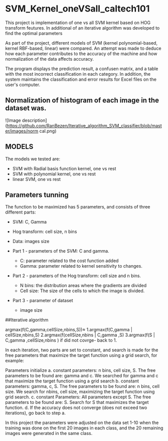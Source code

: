# SVM_Kernel_oneVSall_caltech101
This project is implementation of one vs all SVM kernel based on HOG transform feutures. In additional of an iterative algorithm was developed to find the optimal parameters

As part of the project, different models of SVM (kernel polynomial-based, kernel RBF-based, linear) were compared. An attempt was made to deduce how each parameter contributes to the accuracy of the machine and how normalization of the data affects accuracy.

The program displays the prediction result, a confusen matrix, and a table with the most incorrect classification in each category. In addition, the system maintains the classification and error results for Excel files on the user's computer.

## Normalization of histogram of each image in the dataset was.
![Image description](https://github.com/RanBezen/Iterative_algorithm_SVM_classifier/blob/master/images/norm cal.png)

## MODELS
The models we tested are:

- SVM with Radial basis function kernel, one vs rest
- SVM with polynomial kernel, one vs rest
- linear SVM, one vs rest

## Parameters tunning
The function to be maximized has 5 parameters, and consists of three different parts:
-	SVM: C, Gamma
-	Hog transform: cell size, n bins
-	Data: images size

- Part 1 - parameters of the SVM: C and gamma.
  - C: parameter related to the cost function added
  - Gamma: parameter related to kernel sensitivity to changes.
- Part 2 -  parameters of the Hog transform: cell size and n bins.
  - N bins: the distribution areas where the gradients are divided
  - Cell size: The size of the cells to which the image is divided.
- Part 3 - parameter of dataset
  - image size
  
##Iterative algorithm
 	
argmax(f(C,gamma,cellSize,nbins,S))≈
1.argmax⁡(f(C,gamma | cellSize,nbins,S)
2.argmax⁡(f(cellSize,nbins | C,gamma ,S)
3.argmax⁡(f(S | C,gamma ,cellSize,nbins )
    if did not covrge- back to 1.

 In each iteration, two parts are set to constant, and search is made for the free parameters that maximize the target function using a grid search, for example:
 
Parameters initialize
a. constant parameters: n bins, cell size, S. The free parameters to be found are: gamma and c. We searched for gamma and c that maximize the target function using a grid search
b. constant parameters: gamma, c, S. The free parameters to be found are: n bins, cell size. We search for nbins, cell size, maximizing the target function using grid search.
c. constant Parameters: All parameters except S. The free parameters to be found are: S. Search for S that maximizes the target function.
d. If the accuracy does not converge (does not exceed two iterations), go back to step a.

In this project the parameters were adjusted on the data set 1-10 when the training was done on the first 20 images in each class, and the 20 remaining images were generated in the same class.
